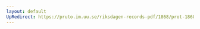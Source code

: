 ```yaml
---
layout: default
UpRedirect: https://pruto.im.uu.se/riksdagen-records-pdf/1868/prot-1868--ak--205.pdf
---
```

